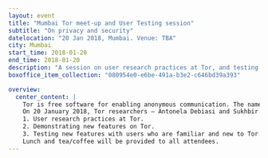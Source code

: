 ```yaml
---
layout: event
title: "Mumbai Tor meet-up and User Testing session"
subtitle: "On privacy and security"
datelocation: "20 Jan 2018, Mumbai. Venue: TBA"
city: Mumbai
start_time: 2018-01-20
end_time: 2018-01-20
description: "A session on user research practices at Tor, and testing new features."
boxoffice_item_collection: "080954e0-e6be-491a-b3e2-c646bd39a393"

overview:
  center_content: |
    Tor is free software for enabling anonymous communication. The name is derived from an acronym for the original software project name "The Onion Router". 
    On 20 January 2018, Tor researchers – Antonela Debiasi and Sukhbir Singh – will be in Mumbai, speaking about:
    1. User research practices at Tor. 
    2. Demonstrating new features on Tor. 
    3. Testing new features with users who are familiar and new to Tor. 
    Lunch and tea/coffee will be provided to all attendees. 
---
```

